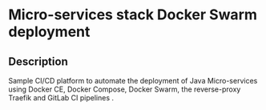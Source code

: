 # Micro-services stack Docker Swarm deployment 

## Description
Sample CI/CD platform to automate the deployment of Java Micro-services using Docker CE, Docker Compose, Docker Swarm,  the reverse-proxy Traefik and GitLab CI  pipelines  .